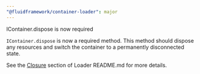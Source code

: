 ```yaml
---
"@fluidframework/container-loader": major
---
```


IContainer.dispose is now required

`IContainer.dispose` is now a required method. This method should dispose any resources and switch the container to a
permanently disconnected state.

See the
[Closure](https://github.com/microsoft/FluidFramework/blob/main/packages/loader/container-loader/README.md#closure)
section of Loader README.md for more details.
